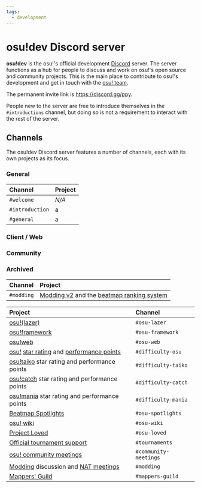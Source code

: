 ```yaml
---
tags:
  - development
---
```


# osu!dev Discord server

**osu!dev** is the osu!'s official development [Discord](https://discordapp.com) server. The server functions as a hub for people to discuss and work on osu!'s open source and community projects. This is the main place to contribute to osu!'s development and get in touch with the [osu! team](/wiki/People/osu!_team).

The permanent invite link is <https://discord.gg/ppy>.

People new to the server are free to introduce themselves in the `#introductions` channel, but doing so is not a requirement to interact with the rest of the server.

## Channels

The osu!dev Discord server features a number of channels, each with its own projects as its focus.

### General

| Channel | Project |
| :-- | :-- |
| `#welcome` | *N/A* |
| `#introduction` | a |
| `#general` | a |

### Client / Web

### Community

### Archived

| Channel | Project |
| :-- | :-- |
| `#modding` | [Modding v2](/wiki/Beatmap_discussion) and the [beatmap ranking system](Beatmap_ranking_procedure) |

| Project | Channel |
| :-- | :-- |
| [osu!(lazer)](/wiki/Client/Release_stream/Lazer) | `#osu-lazer` |
| [osu!framework](https://github.com/ppy/osu-framework) | `#osu-framework` |
| [osu!web](https://github.com/ppy/osu-web) | `#osu-web` |
| [osu!](/wiki/Game_mode/osu!) [star rating](/wiki/Beatmap/Star_rating) and [performance points](/wiki/Performance_points) | `#difficulty-osu` |
| [osu!taiko](/wiki/Game_mode/osu!taiko) star rating and performance points | `#difficulty-taiko` |
| [osu!catch](/wiki/Game_mode/osu!catch) star rating and performance points | `#difficulty-catch` |
| [osu!mania](/wiki/Game_mode/osu!mania) star rating and performance points | `#difficulty-mania` |
| [Beatmap Spotlights](/wiki/Beatmap_Spotlights) | `#osu-spotlights` |
| [osu! wiki](https://github.com/ppy/osu-wiki) | `#osu-wiki` |
| [Project Loved](/wiki/Community/Project_Loved) | `#osu-loved` |
| [Official tournament support](/wiki/Tournaments/Official_support) | `#tournaments` |
| [osu! community meetings](/wiki/Community/osu!_community_meetings) | `#community-meetings` |
| [Modding](/wiki/Modding) discussion and [NAT meetings](/wiki/People/Nomination_Assessment_Team/NAT_meetings) | `#modding` |
| [Mappers' Guild](/wiki/Community/Mappers_Guild) | `#mappers-guild` |
